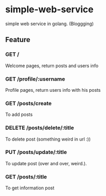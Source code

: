 # simple-web-service
simple web service in golang. (Bloggging)

## Feature

### GET /
Welcome pages, return posts and users info

### GET /profile/:username
Profile pages, return users info with his posts

### GET /posts/create
To add posts

### DELETE /posts/delete/:title
To delete post (something weird in url :))

### PUT /posts/update/:title
To update post (over and over, weird.).

### GET /posts/:title
To get information post